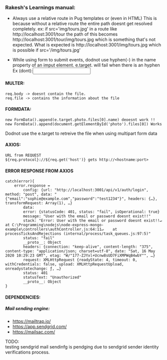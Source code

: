 
### Rakesh's Learnings manual:

* Always use a relative route in Pug templates or (even in HTML)
This is because without a relative route the entire path doesnt get resolved completely.
ex: if src='img/tours.jpg' in a route like http://localhost:3001/tour the path of this becomes http://localhost:3001/tour/img/tours.jpg which is something that's not expected.
What is expected is http://localhost:3001/img/tours.jpg which is possible if src='/img/tours.jpg'


* While using form to submit events, dodnot use hyphen(-) in the name property of an imput element.
e.target.<name> will fail when there is an hyphen
Ex (dont):<input name="password-confirm"> 

#### MULTER:
    req.body -> doesnt contain the file.
    req.file -> contains the information about the file

#### FORMDATA:
    new FormData().append(e.target.photo.files[0].name) deoesnt work !!
    new FormData().append(document.getElementById('photo').files[0]) Works 
Dodnot use the e.target to retreive the file when using multipart form data

#### AXIOS:
    URL from REQUEST
    ${req.protocol}://${req.get('host')} gets http://<hostname:port>

#### ERROR RESPONSE FROM AXIOS
    catch(error){
        error.response = 
            config: {url: "http://localhost:3001/api/v1/auth/login", method: "post", data: "{"email":"sophie@example.com","password":"test1234"}", headers: {…}, transformRequest: Array(1), …}
            data:
            error: {statusCode: 401, status: "fail", isOperational: true}
            message: "User with the email or password doesnt exist!!"
            stack: "Error: User with the email or password doesnt exist!!↵    at C:\Programming\nodejs\node-express-mongo-example\controllers\authController.js:64:11↵    at processTicksAndRejections (internal/process/task_queues.js:97:5)"
            status: "fail"
            __proto__: Object
            headers: {connection: "keep-alive", content-length: "375", content-type: "application/json; charset=utf-8", date: "Sat, 16 May 2020 10:29:23 GMT", etag: "W/"177-ZJYxl+Ucnw8sUD7FiXMPWqB4wbY"", …}
            request: XMLHttpRequest {readyState: 4, timeout: 0, withCredentials: false, upload: XMLHttpRequestUpload, onreadystatechange: ƒ, …}
            status: 401
            statusText: "Unauthorized"
            __proto__: Object
    }

#### DEPENDENCIES:
##### Mail sending engine: 
* https://mailtrap.io/
* https://app.sendgrid.com/
* https://mailsac.com/

TODO:  
testing sendgrid mail sendinfg is pendging due to sendgrid sender identity verifications process.